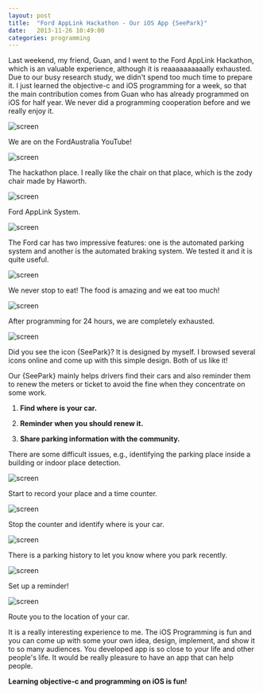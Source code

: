 ```yaml
---
layout: post
title:  "Ford AppLink Hackathon - Our iOS App {SeePark}"
date:   2013-11-26 10:49:00
categories: programming
---
```


Last weekend, my friend, Guan, and I went to the Ford AppLink Hackathon, which is an valuable 
experience, although it is reaaaaaaaaaally exhausted. Due to our busy research study, we didn't 
spend too much time to prepare it. I just learned the objective-c and iOS programming for 
a week, so that the main contribution comes from Guan who has already programmed on iOS for 
half year. We never did a programming cooperation before and we really enjoy it. 

![screen](http://farm3.staticflickr.com/2827/11058384965_1379c93248.jpg)

We are on the FordAustralia YouTube!

![screen](http://farm8.staticflickr.com/7408/11058504874_12506afd12.jpg)

The hackathon place. I really like the chair on that place, which is the zody chair made by Haworth.

![screen](http://farm4.staticflickr.com/3692/11058384595_82d314afac.jpg)

Ford AppLink System. 

![screen](http://farm6.staticflickr.com/5537/11058384575_7667a54994.jpg)

The Ford car has two impressive features: one is the automated parking 
system and another is the automated braking system. We tested it and 
it is quite useful. 

![screen](http://farm4.staticflickr.com/3793/11058472266_ca76fb1f53.jpg)

We never stop to eat! The food is amazing and we eat too much!

![screen](http://farm4.staticflickr.com/3794/11058384755_a76f51d226.jpg)

After programming for 24 hours, we are completely exhausted. 

![screen](http://farm6.staticflickr.com/5532/11058385515_a3fcd68637.jpg)

Did you see the icon {SeePark}? It is designed by myself. I browsed several icons online and come up 
with this simple design. Both of us like it!

Our {SeePark} mainly helps drivers find their cars and also reminder them to renew the meters or ticket
to avoid the fine when they concentrate on some work.

1.   **Find where is your car.**

2.   **Reminder when you should renew it.**

3.   **Share parking information with the community.**

There are some difficult issues, e.g., identifying the parking place inside a building or indoor place detection. 

![screen](http://farm4.staticflickr.com/3831/11058551213_de298d7b33.jpg)

Start to record your place and a time counter. 

![screen](http://farm3.staticflickr.com/2869/11058505274_a3ee26909b.jpg)

Stop the counter and identify where is your car. 

![screen](http://farm8.staticflickr.com/7425/11058551123_2dcf7caa3d.jpg)

There is a parking history to let you know where you park recently. 

![screen](http://farm4.staticflickr.com/3760/11058385095_2cd87c5185.jpg)

Set up a reminder!

![screen](http://farm6.staticflickr.com/5502/11058472286_6d733ca66b.jpg)

Route you to the location of your car. 

It is a really interesting experience to me. The iOS Programming is fun and you can 
come up with some your own idea, design, implement, and show it to so many audiences. 
You developed app is so close to your life and other people's life. It would be 
really pleasure to have an app that can help people. 

__Learning objective-c and programming on iOS is fun!__




